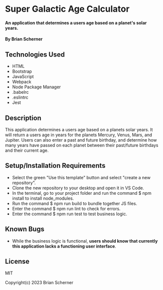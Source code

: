 # Super Galactic Age Calculator

#### An application that determines a users age based on a planet's solar years.

#### By Brian Scherner

## Technologies Used

* HTML
* Bootstrap
* JavaScript
* Webpack
* Node Package Manager
* .babelrc
* .eslintrc
* Jest

## Description

This application determines a users age based on a planets solar years. It will return a users age in years for the planets Mercury, Venus, Mars, and Jupiter. Users can also enter a past and future birthday, and determine how many years have passed on each planet between their past/future birthdays and their current age.

## Setup/Installation Requirements

* Select the green "Use this template" button and select "create a new repository".
* Clone the new repository to your desktop and open it in VS Code.
* In the terminal, go to your project folder and run the command $ npm install to install node_modules.
* Run the command $ npm run build to bundle together JS files.
* Enter the command $ npm run lint to check for errors.
* Enter the command $ npm run test to test business logic.

## Known Bugs

* While the business logic is functional, __users should know that currently this application lacks a functioning user interface__.

## License

MIT

Copyright(c) 2023 Brian Scherner
